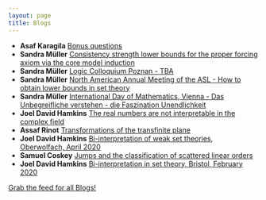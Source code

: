 ```yaml
---
layout: page
title: Blogs
---
```


* **Asaf Karagila** [Bonus questions](http://karagila.org/2020/bonus-questions/)
* **Sandra Müller** [Consistency strength lower bounds for the proper forcing axiom via the core model induction](https://muellersandra.github.io/review/2020/03/06/ReviewCoreModelInductionPFA.html)
* **Sandra Müller** [Logic Colloquium Poznan - TBA](https://muellersandra.github.io/upcomingtalk/talk/invconftalk/draft/2020/03/06/TalkLogicColloquiumPoznan.html)
* **Sandra Müller** [North American Annual Meeting of the ASL - How to obtain lower bounds in set theory](https://muellersandra.github.io/upcomingtalk/talk/invconftalk/plenary/2020/03/05/TalkASLIrvine.html)
* **Sandra Müller** [International Day of Mathematics, Vienna - Das Unbegreifliche verstehen - die Faszination Unendlichkeit](https://muellersandra.github.io/upcomingtalk/talk/generalaudience/2020/03/04/TalkIDMVienna.html)
* **Joel David Hamkins** [The real numbers are not interpretable in the complex field](http://jdh.hamkins.org/the-real-numbers-are-not-interpretable-in-the-complex-field/)
* **Assaf Rinot** [Transformations of the transfinite plane](http://blog.assafrinot.com/?p=4639)
* **Joel David Hamkins** [Bi-interpretation of weak set theories, Oberwolfach, April 2020](http://jdh.hamkins.org/bi-interpretation-of-weak-set-theories-oberwolfach-april-2020/)
* **Samuel Coskey** [Jumps and the classification of scattered linear orders](http://scoskey.org/presentation/jumps-and-the-classification-of-scattered-linear-orders/)
* **Joel David Hamkins** [Bi-interpretation in set theory, Bristol, February 2020](http://jdh.hamkins.org/bi-interpretation-in-set-theory-bristol-february-2020/)

[Grab the feed for all Blogs!](Blogs.xml)
